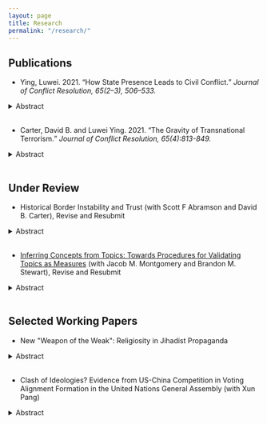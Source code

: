 ```yaml
---
layout: page
title: Research
permalink: "/research/"
---
```


## Publications
* Ying, Luwei. 2021. <q>How State Presence Leads to Civil Conflict.</q> <i>Journal of Conflict Resolution, 65(2–3), 506–533.</i> 
<details><summary>Abstract</summary>
<p>
Political scientists and policy-makers have long argued that state weakness leads to civil confl ict while enhancing state power helps prevent violence. Why, then, has increased state capacity worldwide recently coincided with more civil conflicts? This study argues that enhanced state presence at the sub-national level -- a symptom of growing state capacity -- may induce violent resistance from the established non-state powers such as local leaders and communities in the short term. Empirically, I conduct two analyses, one at the province level and the other at the ethnic group level. To measure state presence, I use accuracy of census data in the first analysis and global ground transportation data in the second analysis. Results demonstrate that increased state presence triggers civil conflict, particularly in the first five years of such increasing state presence, and this effect is stronger in remote and ethnically heterogeneous regions. Evidence also suggests that ethnic groups settled in peripheral regions are prominent resisters to state penetration. This paper thus expands prior understanding of the role of state power in civil conflicts.
</p>
</details><br />

* Carter, David B. and Luwei Ying. 2021. <q>The Gravity of Transnational Terrorism.</q> <i>Journal of Conflict Resolution, 65(4):813-849.</i>
<details><summary>Abstract</summary>
<p>
Transnational terrorism is an inherently international phenomenon as it involves attacks where the perpetrators are from a different country than the victims. Accordingly, a growing literature explains patterns in transnational attacks with a focus on international variables, for example, the presence of a border wall or alliance patterns. Despite the importance of the topic, no common empirical framework with theoretical basis has emerged to analyze the flows of transnational attacks. We propose that recent versions of the structural gravity model of transnational flows, long the workhorse model in trade economics, can be modified to provide a theoretically motivated model of the flows of transnational terrorist attacks among countries. The gravity model provides several empirical advantages for the study of international variables and transnational terrorism, for example, recent specifications allow the researcher to estimate count models that condition out all time-varying country-level confounders with fixed effects. This facilitates sidestepping the typical problem that any international variables associated with transnational flows are often correlated with omitted or imprecisely measured domestic factors, which draws their estimates into question. Moreover, we demonstrate that the structural gravity model does a much better job in predicting outcomes, particularly when multiple attacks flow across borders.
</p>
</details><br />

<!-- +## Invited to Revise and Resubmit or Under Review+ -->
## Under Review
* Historical Border Instability and Trust (with Scott F Abramson and David B. Carter), Revise and Resubmit
<details><summary>Abstract</summary>
<p>
Recent research demonstrates historical international boundaries' long-term effects on important outcomes such as the emergence of territorial disputes and states' trading relationships. This growing literature explains these macro-level results with theory that specifies how individuals in border regions condition their behavior on border institutions in a way that persists across time. However, we lack systematic evidence of historical border institutions' effects on individuals. We argue that historical border changes have persistent effects on contemporary levels of political and social trust, with the deleterious effects of border changes on social networks being a key mechanism. We provide a battery of tests that show that historical border changes in a locality have persistent effects on contemporary levels of individual trust in political institutions and social trust in Europe. Additionally, we provide several pieces of evidence over the role that social networks play in mediating the effect of historical border changes on trust.
</p>
</details><br />

* <a href="/files/yms_validation.pdf">Inferring Concepts from Topics: Towards Procedures for Validating Topics as Measures</a> (with Jacob M. Montgomery and Brandon M. Stewart), Revise and Resubmit
<details><summary>Abstract</summary>
<p>
Topic models, as developed in computer science, are effective tools for exploring andsummarizing large document collections.  When applied in social science research, how-ever, they are commonly used for measurement, a task that requires careful validationto ensure that the model outputs actually capture the desired concept of interest.  Inthis paper, we review current practices for topic validation in the field and show thatextensive model validation is increasingly rare, or at least not systematically reported.To supplement current practices, we refine an existing crowd-sourcing method for val-idating  topic  quality  (Chang  et  al.,  2009)  and  go  on  to  create  new  procedures  forvalidating conceptual labels provided by the researcher.  We illustrate our method withan analysis of Facebook posts by U.S. Senators and provide software and guidance forresearchers wishing to validate their own topic models.  While tailored,  case-specificvalidation exercises will always be best, we aim to improve standard practices by providing general-purpose tools to validate topics as measures
</p>
</details><br />

## Selected Working Papers

* New "Weapon of the Weak": Religiosity in Jihadist Propaganda
<details><summary>Abstract</summary>
<p>
Radical religion is the dominant ideology in the most recent wave of terrorism. How do violent groups exploit this ideological "brand" in maintaining their organizations? I theorize that Jihadist propaganda is an essential component of groups' strategies, arguing that jihadi groups increase religious messaging when they face setbacks and shift towards secular messaging as their power increases. This dynamic reflects the fact that groups that are small or facing setbacks must prioritize their core members who advocate radical fundamentalism, while larger or growing groups seek broader support from more secular and less fundamentalist individuals. Empirically, I collect an original database of 121 magazines from 32 Jihadist groups from 1984 to 2019 and use a semi-supervised machine learning algorithm to scale these documents on a "religiosity - secularism" spectrum. Tying this measure to data on violent attacks, I show that the proportion of a group's rhetoric that is religious increases when groups are weaker -- a pattern holds both across groups and over time. I more precisely examine this mechanism leveraging over 18 million tweets from ISIS-related accounts in 2015. This evidence also indicates that group power influences whether groups emphasize religious or secular rhetoric depending on which audience they have incentives to reach. Thus, in sharp contrast to the prevailing view that radical jihadi ideology and violence are bound together, I demonstrate that groups put the most rhetorical emphasis on religion when they carry out fewer attacks because they are weaker.
</p>
</details><br />

* Clash of Ideologies? Evidence from US-China Competition in Voting Alignment Formation in the United Nations General Assembly (with Xun Pang)
<details><summary>Abstract</summary>
<p>
The role of ideology in international relations has long been contentious, and thegrand debate is curently centered at whether the US-China competition is only a contest for power or additionally, a clash of ideologies.  The challenge here isto disentangle the role of ideology in shaping nation states’ sincere preferencesand strategic behaviors. This research introduces a formal model of the US-China competition in voting alignment formation in the United Nations GeneralAssembly (UNGA), and then converts the theoretical game into a Bayesian sta-tistical estimator.  Based on data of votes cast by 111 countries on 126 importantresolutions between 2000 and 2014, we find that voting alignments in UNGA fallalong the "democracy-authoritarianism" division line, resulting from the com-petitive buy-in of the US and China.  Evidence further suggests that, apart fromproviding strategic opportunities for forming voting alignments, ideologies alsofundamentally shape preferences of all parties involved: both the US and Chinaprefer political partners with shared values, and ideological inclinations also drivevoting choices of other states. This article thus provides systemic quantitative evidence of how ideology matters in the US-China competition.
</p>
</details><br />




